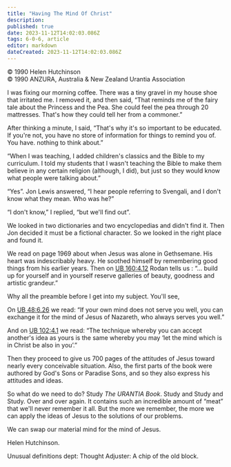 ```yaml
---
title: "Having The Mind Of Christ"
description: 
published: true
date: 2023-11-12T14:02:03.086Z
tags: 6-0-6, article
editor: markdown
dateCreated: 2023-11-12T14:02:03.086Z
---
```


<p class="v-card v-sheet theme--light gray lighten-3 px-2 py-1">© 1990 Helen Hutchinson<br>© 1990 ANZURA, Australia & New Zealand Urantia Association</p>

I was fixing our morning coffee. There was a tiny gravel in my house shoe that irritated me. I removed it, and then said, “That reminds me of the fairy tale about the Princess and the Pea. She could feel the pea through 20 mattresses. That's how they could tell her from a commoner.”

After thinking a minute, I said, “That's why it's so important to be educated. If you're not, you have no store of information for things to remind you of. You have. nothing to think about.”

“When I was teaching, I added children's classics and the Bible to my curriculum. I told my students that I wasn't teaching the Bible to make them believe in any certain religion (although, I did), but just so they would know what people were talking about.”

“Yes”. Jon Lewis answered, “I hear people referring to Svengali, and I don't know what they mean. Who was he?”

“I don't know,” I replied, “but we'll find out”.

We looked in two dictionaries and two encyclopedias and didn't find it. Then Jon decided it must be a fictional character. So we looked in the right place and found it.

We read on page 1969 about when Jesus was alone in Gethsemane. His heart was indescribably heavy. He soothed himself by remembering good things from his earlier years. Then on [UB 160:4.12](/en/The_Urantia_Book/160#p4_12) Rodan tells us : “... build up for yourself and in yourself reserve galleries of beauty, goodness and artistic grandeur.”

Why all the preamble before I get into my subject. You'll see,

On [UB 48:6.26](/en/The_Urantia_Book/48#p6_26) we read: “If your own mind does not serve you well, you can exchange it for the mind of Jesus of Nazareth, who always serves you well.”

And on [UB 102:4.1](/en/The_Urantia_Book/102#p4_1) we read: “The technique whereby you can accept another's idea as yours is the same whereby you may ‘let the mind which is in Christ be also in you’.”

Then they proceed to give us 700 pages of the attitudes of Jesus toward nearly every conceivable situation. Also, the first parts of the book were authored by God's Sons or Paradise Sons, and so they also express his attitudes and ideas.

So what do we need to do? Study _The URANTIA Book_. Study and Study and Study. Over and over again. It contains such an incredible amount of “meat” that we'll never remember it all. But the more we remember, the more we can apply the ideas of Jesus to the solutions of our problems.

We can swap our material mind for the mind of Jesus.

Helen Hutchinson.

Unusual definitions dept:
Thought Adjuster: A chip of the old block.